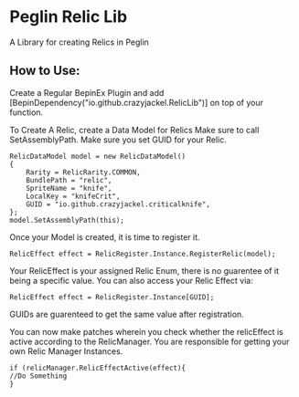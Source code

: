 # Peglin Relic Lib
A Library for creating Relics in Peglin

## How to Use:
Create a Regular BepinEx Plugin and add
[BepinDependency("io.github.crazyjackel.RelicLib")] 
on top of your function.

To Create A Relic, create a Data Model for Relics
Make sure to call SetAssemblyPath.
Make sure you set GUID for your Relic.

```
RelicDataModel model = new RelicDataModel()
{
    Rarity = RelicRarity.COMMON,
    BundlePath = "relic",
    SpriteName = "knife",
    LocalKey = "knifeCrit",
    GUID = "io.github.crazyjackel.criticalknife",
};
model.SetAssemblyPath(this);
```

Once your Model is created, it is time to register it.
```
RelicEffect effect = RelicRegister.Instance.RegisterRelic(model);
```

Your RelicEffect is your assigned Relic Enum, there is no guarentee of it being a specific value.
You can also access your Relic Effect via:
```
RelicEffect effect = RelicRegister.Instance[GUID];
```
GUIDs are guarenteed to get the same value after registration.

You can now make patches wherein you check whether the relicEffect is active according to the RelicManager. You are responsible for getting your own Relic Manager Instances.
```
if (relicManager.RelicEffectActive(effect){
//Do Something
}
```
